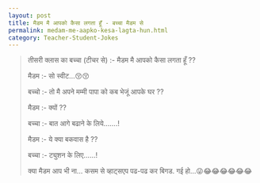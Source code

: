 ```yaml
---
layout: post
title: मैडम मै आपको कैसा लगता हूँ - बच्चा मैडम से
permalink: medam-me-aapko-kesa-lagta-hun.html
category: Teacher-Student-Jokes
---
```

> तीसरी क्लास का बच्चा (टीचर से) :- मैडम मै आपको कैसा लगता हूँ ??
> 
> मैडम :- सो स्वीट…😚😚
> 
> बच्चो :- तो मै अपने मम्मी पापा को कब भेजूं आपके घर ??
> 
> मैडम :- क्यों ??
> 
> बच्चा :- बात आगे बढाने के लिये…….!
> 
> मैडम :- ये क्या बकवास है ??
> 
> बच्चा :- ट्युशन के लिए……!
> 
> क्या मैडम आप भी ना… कसम से व्हाट्सएप पढ-पढ कर बिगड. गई हो…😜😂😂😂😂😂😂